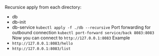 Recursice apply from each directory:
* db
* db-init
* db-service 
   ``` kubectl apply -f ./db --recursive ```
Port forwarding for outbound connection
   ``` kubectl port-forward service/back 8083:8083 ```
Now you can connect to ``` http://127.0.0.1:8083 ```
Example
* ``` http://127.0.0.1:8083/hello ```
* ``` http://127.0.0.1:8083/list ```


